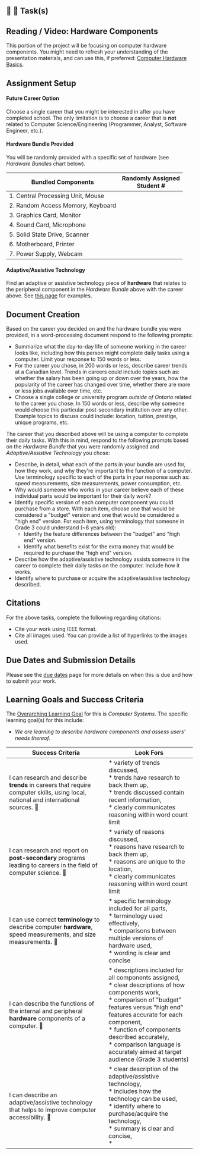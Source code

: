 ## &#x1F4D9; &#x1F4D7; Task(s)

## Reading / Video: Hardware Components

This portion of the project will be focusing on computer hardware components. You might need to refresh your understanding of the presentation materials, and can use this, if preferred: [Computer Hardware Basics](https://edu.gcfglobal.org/en/computerbasics/inside-a-computer/1/).

## Assignment Setup

#### Future Career Option

Choose a single career that you might be interested in after you have completed school. The only limitation is to choose a career that is **not** related to Computer Science/Engineering (Programmer, Analyst, Software Engineer, etc.).

#### Hardware Bundle Provided
You will be randomly provided with a specific set of hardware (see _Hardware Bundles_ chart below).

| Bundled Components                                 | Randomly Assigned<br/>Student # |
| -------------------------------------------------- | ------------------------------- |
| 1. Central Processing Unit, Mouse      |           |
| 2. Random Access Memory, Keyboard   |     |
| 3. Graphics Card, Monitor |         |
| 4. Sound Card, Microphone              |   |
| 5. Solid State Drive, Scanner  |  |
| 6. Motherboard, Printer       |  |
| 7. Power Supply, Webcam         |   | 

#### Adaptive/Assistive Technology

Find an adaptive or assistive technology piece of **hardware** that relates to the peripheral component in the _Hardware Bundle_ above with the career above. See [this page](https://actcenter.missouri.edu/about-the-act-center/what-is-adaptive-technology/) for examples. 

## Document Creation
Based on the career you decided on and the hardware bundle you were provided, in a word-processing document respond to the following prompts:

* Summarize what the day-to-day life of someone working in the career looks like, including how this person might complete daily tasks using a computer. Limit your response to 150 words or less.
* For the career you chose, in 200 words or less, describe career trends at a Canadian level. Trends in careers could include topics such as: whether the salary has been going up or down over the years, how the popularity of the career has changed over time, whether there are more or less jobs available over time, etc.
* Choose a single college or university program _outside of Ontario_ related to the career you chose. In 150 words or less, describe why someone would choose this particular post-secondary institution over any other. Example topics to discuss could include: location, tuition, prestige, unique programs, etc.

The career that you described above will be using a computer to complete their daily tasks. With this in mind, respond to the following prompts based on the _Hardware Bundle_ that you were randomly assigned and _Adaptive/Assistive Technology_ you chose:

* Describe, in detail, what each of the parts in your bundle are used for, how they work, and why they're important to the function of a computer. Use terminology specific to each of the parts in your response such as: speed measurements, size measurements, power consumption, etc.
* Why would someone who works in your career believe each of these individual parts would be important for their daily work?
* Identify specific version of each computer component you could purchase from a store. With each item, choose one that would be considered a "budget" version and one that would be considered a "high end" version. For each item, using terminology that someone in Grade 3 could understand (~8 years old):
  * Identify the feature differences between the "budget" and "high end" version. 
  * Identify what benefits exist for the extra money that would be required to purchase the "high end" version.
* Describe how the adaptive/assistive technology assists someone in the career to complete their daily tasks on the computer. Include how it works.
* Identify where to purchase or acquire the adaptive/assistive technology described.

## Citations

For the above tasks, complete the following regarding citations:

* Cite your work using IEEE format.
* Cite all images used. You can provide a list of hyperlinks to the images used.


## Due Dates and Submission Details

Please see the [due dates](./Due-Dates-and-Submission-Details) page for more details on when this is due and how to submit your work.

## Learning Goals and Success Criteria

The [Overarching Learning Goal](./images/ICS2O.jpg) for this is _Computer Systems_.
The specific learning goal(s) for this include:

  * _We are learning to describe hardware components and assess users’ needs thereof._

| Success Criteria | Look Fors                                                    |
| ----------- | ------- |
| I can research and describe **trends** in careers that require computer skills, using local, national and international sources. &#x1F4D7;  | * variety of trends discussed,<br/>* trends have research to back them up,<br/>* trends discussed contain recent information, <br/>* clearly communicates reasoning within word count limit |
| I can research and report on **post-secondary** programs leading to careers in the field of computer science. &#x1F4D7; | * variety of reasons discussed,<br/>* reasons have research to back them up,<br/>* reasons are unique to the location,<br/>* clearly communicates reasoning within word count limit |
| I can use correct **terminology** to describe computer **hardware**, speed measurements, and size measurements. &#x1F4D9; | * specific terminology included for all parts,<br/>* terminology used effectively,<br/>* comparisons between multiple versions of hardware used,<br/>* wording is clear and concise |
| I can describe the functions of the internal and peripheral **hardware** components of a computer. &#x1F4D9; | * descriptions included for all components assigned,<br/>* clear descriptions of how components work,<br/>* comparison of "budget" features versus "high end" features accurate for each component,<br/>* function of components described accurately,<br/>* comparison language is accurately aimed at target audience (Grade 3 students) |
| I can describe an adaptive/assistive technology that helps to improve computer accessibility. &#x1F4D7; | * clear description of the adaptive/assistive technology,<br/>* includes how the technology can be used,<br/>* identify where to purchase/acquire the technology,<br/>* summary is clear and concise,<br/>* |